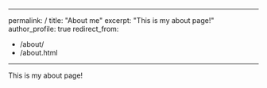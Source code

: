  ---
permalink: /
title: "About me"
excerpt: "This is my about page!"
author_profile: true
redirect_from: 
- /about/
- /about.html
---

This is my about page!
